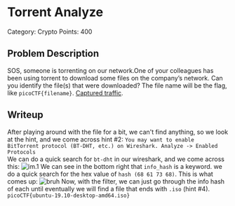 # Torrent Analyze
Category: Crypto
Points: 400
## Problem Description
SOS, someone is torrenting on our network.One of your colleagues has been using torrent to download some files on the company’s network. Can you identify the file(s) that were downloaded? The file name will be the flag, like  `picoCTF{filename}`.  [Captured traffic](https://artifacts.picoctf.net/c/165/torrent.pcap).
## Writeup
After playing around with the file for a bit, we can't find anything, so we look at the hint, and we come across hint #2:
`You may want to enable BitTorrent protocol (BT-DHT, etc.) on Wireshark. Analyze -> Enabled Protocols`
<br>We can do a quick search for `bt-dht` in our wireshark, and we come across this:
![im.1](https://i.ibb.co/rxYDhVW/image.png)
We can see in the bottom right that `info_hash` is a keyword. we do a quick search for the hex value of `hash (68 61 73 68)`. This is what comes up: 
![bruh](https://i.ibb.co/ZVyhLgD/image.png)
Now, with the filter, we can just go through the info hash of each until eventually we will find a file that ends with `.iso` (hint #4). 
<br> `picoCTF{ubuntu-19.10-desktop-amd64.iso}`
